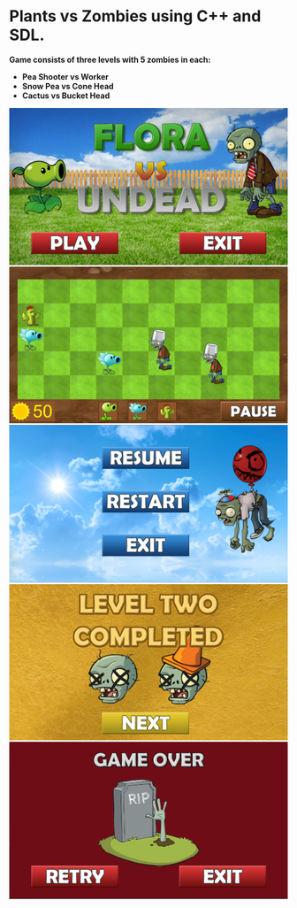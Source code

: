 # Plants vs Zombies using C++ and SDL.
**Game consists of three levels with 5 zombies in each:**
* **Pea Shooter vs Worker**
* **Snow Pea vs Cone Head**
* **Cactus vs Bucket Head**

![main menu](https://raw.githubusercontent.com/npecko/Plants-vs-Zombies/master/assets/github/1.png)
![level three](https://raw.githubusercontent.com/npecko/Plants-vs-Zombies/master/assets/github/2.png)
![pause menu](https://raw.githubusercontent.com/npecko/Plants-vs-Zombies/master/assets/github/3.png)
![level completed](https://raw.githubusercontent.com/npecko/Plants-vs-Zombies/master/assets/github/4.png)
![game over](https://raw.githubusercontent.com/npecko/Plants-vs-Zombies/master/assets/github/5.png)
